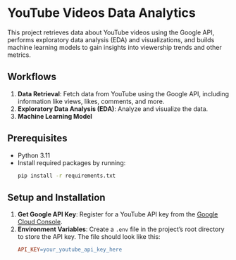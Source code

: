 # YouTube Videos Data Analytics

This project retrieves data about YouTube videos using the Google API, performs exploratory data analysis (EDA) and visualizations, and builds machine learning models to gain insights into viewership trends and other metrics.

## Workflows
1. **Data Retrieval**: Fetch data from YouTube using the Google API, including information like views, likes, comments, and more.
2. **Exploratory Data Analysis (EDA)**: Analyze and visualize the data.
3. **Machine Learning Model**

## Prerequisites
- Python 3.11
- Install required packages by running:
  ```bash
  pip install -r requirements.txt

## Setup and Installation
1. **Get Google API Key**: Register for a YouTube API key from the [Google Cloud Console](https://console.cloud.google.com/).
2. **Environment Variables**: Create a `.env` file in the project’s root directory to store the API key. The file should look like this:
   ```makefile
   API_KEY=your_youtube_api_key_here
